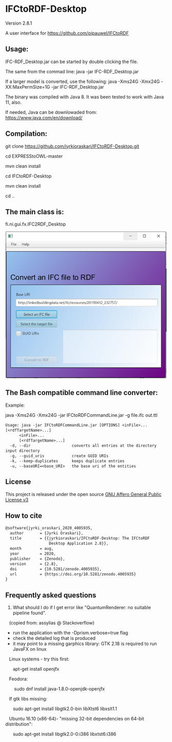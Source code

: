 # IFCtoRDF-Desktop
Version 2.8.1


A user interface for https://github.com/pipauwel/IFCtoRDF

## Usage: 
IFC-RDF_Desktop.jar can be started by double clicking the file.

The same from the commad line:
java -jar IFC-RDF_Desktop.jar

If a larger model is converted, use the following:
java -Xms24G -Xmx24G -XX:MaxPermSize=1G  -jar IFC-RDF_Desktop.jar

The binary was compiled with Java 8. It was been tested to work with Java 11, also.

If needed, Java can be downlowaded from:
https://www.java.com/en/download/

## Compilation: 
git clone https://github.com/jyrkioraskari/IFCtoRDF-Desktop.git

cd EXPRESStoOWL-master

mvn clean install


cd IFCtoRDF-Desktop

mvn clean install

cd ..

## The main class is:
fi.ni.gui.fx.IFC2RDF_Desktop


![GitHub Logo](/IFCtoRDF-Desktop/src/main/resources/screen.png)


## The Bash compatible command line converter:
Example:

java -Xms24G -Xmx24G -jar IFCtoRDFCommandLine.jar -g file.ifc out.ttl

```
Usage: java -jar IFCtoRDFCommandLine.jar [OPTIONS] <inFile>... [<rdfTargetName>...]
      <inFile>...
      [<rdfTargetName>...]
  -d, --dir                  converts all entries at the directory input directory
  -g, --guid_uris            create GUID URIs
  -k, --keep-duplicates      keeps duplicate entries
  -u, --baseURI=<base_URI>   the base uri of the entities
```
## License
This project is released under the open source [GNU Affero General Public License v3](http://www.gnu.org/licenses/agpl-3.0.en.html)

## How to cite
```
@software{jyrki_oraskari_2020_4005935,
  author       = {Jyrki Oraskari},
  title        = {{jyrkioraskari/IFCtoRDF-Desktop: The IFCtoRDF 
                   Desktop Application 2.8}},
  month        = aug,
  year         = 2020,
  publisher    = {Zenodo},
  version      = {2.8},
  doi          = {10.5281/zenodo.4005935},
  url          = {https://doi.org/10.5281/zenodo.4005935}
}
```
## Frequently asked questions

1.  What should I do if I get error like "QuantumRenderer: no suitable pipeline found".

&nbsp;&nbsp;&nbsp;(copied from: assylias @ Stackoverflow)
- run the application with the -Dprism.verbose=true flag
- check the detailed log that is produced
- it may point to a missing garphics library: GTK 2.18 is required to run JavaFX on linux

&nbsp;&nbsp;&nbsp;Linux systems - try this first: 

&nbsp;&nbsp;&nbsp;&nbsp;&nbsp;&nbsp;apt-get install openjfx

&nbsp;&nbsp;&nbsp;Feodora:

 &nbsp;&nbsp;&nbsp;&nbsp;&nbsp;&nbsp; sudo dnf install java-1.8.0-openjdk-openjfx

&nbsp;&nbsp;&nbsp;If gtk libs missing:

&nbsp;&nbsp;&nbsp;&nbsp;&nbsp;&nbsp;sudo apt-get install libgtk2.0-bin libXtst6 libxslt1.1

&nbsp;&nbsp;&nbsp;Ubuntu 16.10 (x86-64)- "missing 32-bit dependencies on 64-bit distribution":

&nbsp;&nbsp;&nbsp;&nbsp;&nbsp;&nbsp;sudo apt-get install libgtk2.0-0:i386 libxtst6:i386


